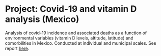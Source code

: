 # Project: Covid-19 and vitamin D analysis (Mexico)

Analysis of covid-19 incidence and associated deaths as a function of environmental variables (vitamin D levels, altitude, latitude) and comorbilities in Mexico. Conducted at individual and municipal scales. See report [here](https://raw.githack.com/carlosdobler/Project_mexico_covid_analysis/main/02_2_vitd_analysis.html).
